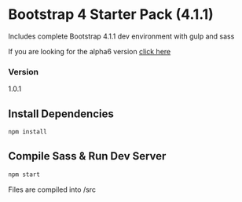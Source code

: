 # Bootstrap 4 Starter Pack (4.1.1)

Includes complete Bootstrap 4.1.1 dev environment with gulp and sass

If you are looking for the alpha6 version [click here](https://github.com/bradtraversy/bs4starter_alpha6)

### Version

1.0.1

## Install Dependencies

```bash
npm install 
```

## Compile Sass & Run Dev Server

```bash
npm start
```

Files are compiled into /src